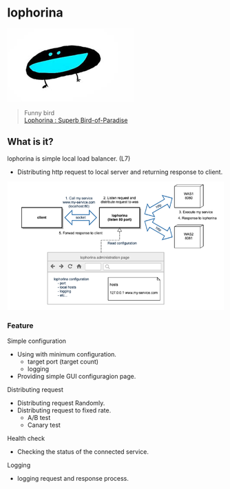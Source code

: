 # lophorina

![Bird Lophorina](./images/Lophorina.jpg)

> Funny bird  
> [Lophorina : Superb Bird-of-Paradise](https://steemit.com/kr/@woongsfather/this-is-real-special-animal-the-bird-superb-bird-of-paradise)

## What is it?

lophorina is simple local load balancer. (L7)
- Distributing http request to local server and returning response to client.

![Diagram](./images/diagram.png)

### Feature

Simple configuration
- Using with minimum configuration.
    - target port (target count)
    - logging
- Providing simple GUI configuragion page.

Distributing request
- Distributing request Randomly.
- Distributing request to fixed rate.
    - A/B test
    - Canary test

Health check
- Checking the status of the connected service.

Logging
- logging request and response process.